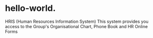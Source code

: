 # hello-world.
 HRIS (Human Resources Information System) This system provides you access to the Group's Organisational Chart, Phone Book and HR Online Forms
